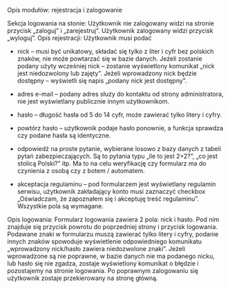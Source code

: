 Opis modułów: rejestracja i zalogowanie

Sekcja logowania na stonie:
Użytkownik nie zalogowany widzi na stronie przycisk „zaloguj” i „zarejestruj”. Użytkownik zalogowany widzi przycisk „wyloguj”. 
Opis rejestracji: 
Użytkownik musi podać
- nick – musi być unikatowy, składać się tylko z liter i cyfr bez polskich znaków, nie może powtarzać się w bazie danych. Jeżeli zostanie podany użyty wcześniej nick – zostanie wyświetlony komunikat „nick jest niedozwolony lub zajęty”. Jeżeli wprowadzony nick będzie dostępny – wyświetli się napis „podany nick jest dostępny”.

- adres e-mail – podany adres służy do kontaktu od strony administratora, nie jest wyświetlany publicznie innym użytkownikom.
- hasło – długość hasła od 5 do 14 cyfr, może zawierać tylko litery i cyfry.
- powtórz hasło – użytkownik podaje hasło ponownie, a funkcja sprawdza czy podane hasła są identyczne.
- odpowiedź na proste pytanie, wybierane losowo z bazy danych z tabeli pytań zabezpieczających. Są to pytania typu „ile to jest 2+2?”, „co jest stolicą Polski?” itp. Ma to na celu weryfikację czy formularz ma do czynienia z osobą czy z botem / automatem.
- akceptacja regulaminu – pod formularzem jest wyświetlany regulamin serwisu, użytkownik zakładający konto musi zaznaczyć checkbox „Oświadczam, że zapoznałem się i akceptuję treść regulaminu”.
Wszystkie pola są wymagane.

Opis logowania: 
Formularz logowania zawiera 2 pola: nick i hasło. Pod nim znajduje się przycisk powrotu do poprzedniej strony i przycisk logowania. Podawane znaki w formularzu muszą zawierać tylko litery i cyfry, podanie innych znaków spowoduje wyświetlenie odpowiedniego komunikatu „wprowadzony nick/hasło zawiera niedozwolone znaki”.
Jeżeli wprowadzone są nie poprawne, w bazie danych nie ma podanego nicku, lub hasło się nie zgadza, zostaje wyświetlony komunikat o błędzie i pozostajemy na stronie logowania. Po poprawnym zalogowaniu się użytkownik zostaje przekierowany na stronę główną. 
